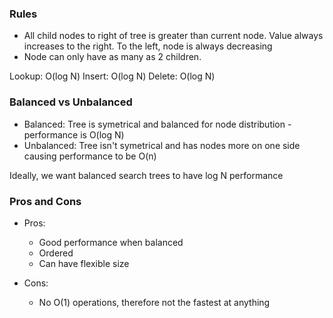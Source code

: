 ### Rules
- All child nodes to right of tree is greater than current node. Value always increases to the right. To the left, node is always decreasing
- Node can only have as many as 2 children.

Lookup: O(log N)
Insert: O(log N)
Delete: O(log N)

### Balanced vs Unbalanced
- Balanced: Tree is symetrical and balanced for node distribution - performance is O(log N)
- Unbalanced: Tree isn't symetrical and has nodes more on one side causing performance to be O(n)

Ideally, we want balanced search trees to have log N performance

### Pros and Cons
- Pros: 
  - Good performance when balanced
  - Ordered
  - Can have flexible size

- Cons:
  - No O(1) operations, therefore not the fastest at anything
